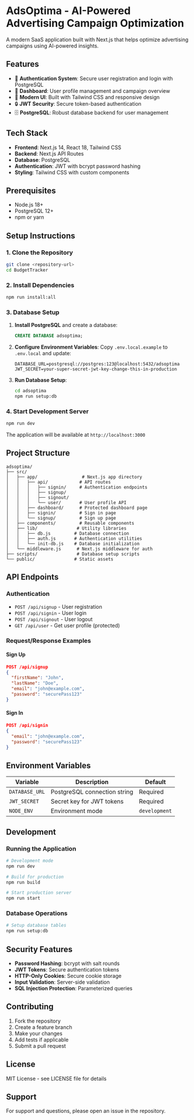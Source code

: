 # AdsOptima - AI-Powered Advertising Campaign Optimization

A modern SaaS application built with Next.js that helps optimize advertising campaigns using AI-powered insights.

## Features

- 🔐 **Authentication System**: Secure user registration and login with PostgreSQL
- 🎯 **Dashboard**: User profile management and campaign overview
- 🚀 **Modern UI**: Built with Tailwind CSS and responsive design
- 🔒 **JWT Security**: Secure token-based authentication
- 🗄️ **PostgreSQL**: Robust database backend for user management

## Tech Stack

- **Frontend**: Next.js 14, React 18, Tailwind CSS
- **Backend**: Next.js API Routes
- **Database**: PostgreSQL
- **Authentication**: JWT with bcrypt password hashing
- **Styling**: Tailwind CSS with custom components

## Prerequisites

- Node.js 18+ 
- PostgreSQL 12+
- npm or yarn

## Setup Instructions

### 1. Clone the Repository

```bash
git clone <repository-url>
cd BudgetTracker
```

### 2. Install Dependencies

```bash
npm run install:all
```

### 3. Database Setup

1. **Install PostgreSQL** and create a database:
   ```sql
   CREATE DATABASE adsoptima;
   ```

2. **Configure Environment Variables**:
   Copy `.env.local.example` to `.env.local` and update:
   ```env
   DATABASE_URL=postgresql://postgres:123@localhost:5432/adsoptima
   JWT_SECRET=your-super-secret-jwt-key-change-this-in-production
   ```

3. **Run Database Setup**:
   ```bash
   cd adsoptima
   npm run setup:db
   ```

### 4. Start Development Server

```bash
npm run dev
```

The application will be available at `http://localhost:3000`

## Project Structure

```
adsoptima/
├── src/
│   ├── app/                 # Next.js app directory
│   │   ├── api/            # API routes
│   │   │   ├── signin/     # Authentication endpoints
│   │   │   ├── signup/
│   │   │   ├── signout/
│   │   │   └── user/       # User profile API
│   │   ├── dashboard/      # Protected dashboard page
│   │   ├── signin/         # Sign in page
│   │   └── signup/         # Sign up page
│   ├── components/         # Reusable components
│   ├── lib/               # Utility libraries
│   │   ├── db.js         # Database connection
│   │   ├── auth.js       # Authentication utilities
│   │   └── init-db.js    # Database initialization
│   └── middleware.js      # Next.js middleware for auth
├── scripts/               # Database setup scripts
└── public/               # Static assets
```

## API Endpoints

### Authentication
- `POST /api/signup` - User registration
- `POST /api/signin` - User login
- `POST /api/signout` - User logout
- `GET /api/user` - Get user profile (protected)

### Request/Response Examples

#### Sign Up
```json
POST /api/signup
{
  "firstName": "John",
  "lastName": "Doe",
  "email": "john@example.com",
  "password": "securePass123"
}
```

#### Sign In
```json
POST /api/signin
{
  "email": "john@example.com",
  "password": "securePass123"
}
```

## Environment Variables

| Variable | Description | Default |
|----------|-------------|---------|
| `DATABASE_URL` | PostgreSQL connection string | Required |
| `JWT_SECRET` | Secret key for JWT tokens | Required |
| `NODE_ENV` | Environment mode | `development` |

## Development

### Running the Application
```bash
# Development mode
npm run dev

# Build for production
npm run build

# Start production server
npm run start
```

### Database Operations
```bash
# Setup database tables
npm run setup:db
```

## Security Features

- **Password Hashing**: bcrypt with salt rounds
- **JWT Tokens**: Secure authentication tokens
- **HTTP-Only Cookies**: Secure cookie storage
- **Input Validation**: Server-side validation
- **SQL Injection Protection**: Parameterized queries

## Contributing

1. Fork the repository
2. Create a feature branch
3. Make your changes
4. Add tests if applicable
5. Submit a pull request

## License

MIT License - see LICENSE file for details

## Support

For support and questions, please open an issue in the repository.
